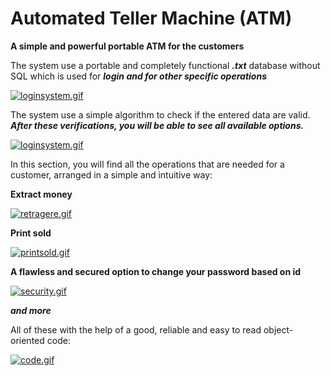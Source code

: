 # Automated Teller Machine (ATM)

**A simple and powerful portable ATM for the customers**

The system use a portable and completely functional ***.txt*** database without SQL
which is used for ***login and for other specific operations***

[![loginsystem.gif](https://i.postimg.cc/2yPdc85M/loginsystem.gif)](https://postimg.cc/2L7B3Yh7)

The system use a simple algorithm to check if the entered data are valid.
***After these verifications, you will be able to see all available options.***

[![loginsystem.gif](https://i.postimg.cc/2yPdc85M/loginsystem.gif)](https://postimg.cc/2L7B3Yh7)

In this section, you will find all the operations that are needed for a customer, arranged in a simple and intuitive way:

 **Extract money**

[![retragere.gif](https://i.postimg.cc/9Qzxth5j/retragere.gif)](https://postimg.cc/QFGkhvd6)

 **Print sold**

[![printsold.gif](https://i.postimg.cc/DypJsVPs/printsold.gif)](https://postimg.cc/SJ8xFv5N)

**A flawless and secured option to change your password based on id**

[![security.gif](https://i.postimg.cc/HLwxJh21/security.gif)](https://postimg.cc/bGv8WLWm)

***and more***

All of these with the help of a good, reliable and easy to read object-oriented code:

[![code.gif](https://i.postimg.cc/02D6Ln63/code.gif)](https://postimg.cc/Yh2qF1zf)



